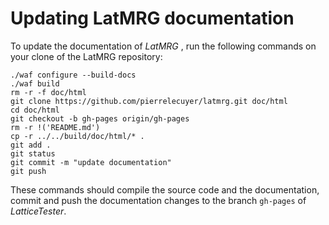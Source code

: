 # Updating LatMRG documentation	

 To update the documentation of *LatMRG* , run the following commands on your clone of the LatMRG repository:	

 ```	
./waf configure --build-docs	
./waf build	
rm -r -f doc/html	
git clone https://github.com/pierrelecuyer/latmrg.git doc/html	
cd doc/html	
git checkout -b gh-pages origin/gh-pages	
rm -r !('README.md')
cp -r ../../build/doc/html/* .
git add .   
git status	
git commit -m "update documentation"	
git push	
```	

 These commands should compile the source code and the documentation, commit and push the documentation changes to the branch `gh-pages` of *LatticeTester*.
